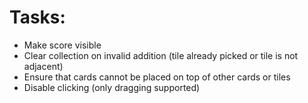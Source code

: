 
# Tasks:

* Make score visible
* Clear collection on invalid addition (tile already picked or tile is not adjacent)
* Ensure that cards cannot be placed on top of other cards or tiles
* Disable clicking (only dragging supported)
